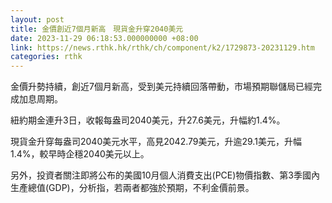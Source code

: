 ```yaml
---
layout: post
title: 金價創近7個月新高　現貨金升穿2040美元
date: 2023-11-29 06:18:53.000000000 +08:00
link: https://news.rthk.hk/rthk/ch/component/k2/1729873-20231129.htm
categories: rthk
---
```


金價升勢持續，創近7個月新高，受到美元持續回落帶動，市場預期聯儲局已經完成加息周期。

紐約期金連升3日，收報每盎司2040美元，升27.6美元，升幅約1.4%。

現貨金升穿每盎司2040美元水平，高見2042.79美元，升逾29.1美元，升幅1.4%，較早時企穩2040美元以上。

另外，投資者關注即將公布的美國10月個人消費支出(PCE)物價指數、第3季國內生產總值(GDP)，分析指，若兩者都強於預期，不利金價前景。
